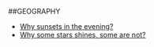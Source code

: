 ##GEOGRAPHY

* [Why sunsets in the evening?](https://www.google.com/search?q=why+sun+disappear+at+night&oq=why+sun+disapp&gs_lcrp=EgZjaHJvbWUqBwgAEAAYgAQyBwgAEAAYgAQyBggBEEUYOTIICAIQABgWGB4yCAgDEAAYFhgeMggIBBAAGBYYHjIICAUQABgWGB4yCAgGEAAYFhgeMggIBxAAGBYYHjINCAgQABiGAxiABBiKBTINCAkQABiGAxiABBiKBTIHCAoQIRiPAjIHCAsQIRiPAjIHCAwQIRiPAtIBCDk2MDNqMGo5qAIAsAIA&client=ms-android-xiaomi-rvo2b&sourceid=chrome-mobile&ie=UTF-8)
* [Why some stars shines, some are not?](https://www.google.com/search?q=why+some+stars+are+brighter+than+others&oq=why+some+star&gs_lcrp=EgZjaHJvbWUqBwgBEAAYgAQyBggAEEUYOTIHCAEQABiABDIHCAIQABiABDIHCAMQABiABDIHCAQQABiABDIHCAUQABiABDIHCAYQABiABDIHCAcQABiABDIHCAgQABiABDIHCAkQABiABDINCAoQABiGAxiABBiKBTINCAsQABiGAxiABBiKBTINCAwQABiGAxiABBiKBTIHCA0QIRiPAjIHCA4QIRiPAtIBCDM3NTFqMGo5qAIAsAIA&client=ms-android-xiaomi-rvo2b&sourceid=chrome-mobile&ie=UTF-8)
